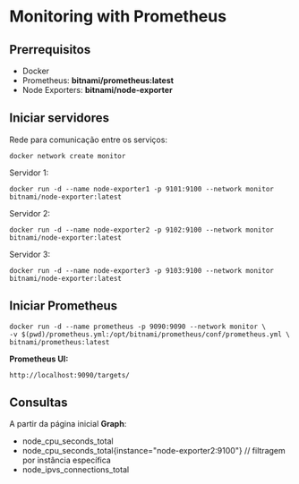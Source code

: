 # Monitoring with Prometheus

## Prerrequisitos
- Docker
- Prometheus: **bitnami/prometheus:latest**
- Node Exporters: **bitnami/node-exporter**

## Iniciar servidores

Rede para comunicação entre os serviços:
```
docker network create monitor
```

Servidor 1:
```
docker run -d --name node-exporter1 -p 9101:9100 --network monitor bitnami/node-exporter:latest
```

Servidor 2:
```
docker run -d --name node-exporter2 -p 9102:9100 --network monitor bitnami/node-exporter:latest
```

Servidor 3:
```
docker run -d --name node-exporter3 -p 9103:9100 --network monitor bitnami/node-exporter:latest
```

## Iniciar Prometheus

```
docker run -d --name prometheus -p 9090:9090 --network monitor \
-v $(pwd)/prometheus.yml:/opt/bitnami/prometheus/conf/prometheus.yml \
bitnami/prometheus:latest
```

**Prometheus UI:**
```
http://localhost:9090/targets/
```

## Consultas

A partir da página inicial **Graph**:

- node_cpu_seconds_total
- node_cpu_seconds_total{instance="node-exporter2:9100"} // filtragem por instância específica
- node_ipvs_connections_total
